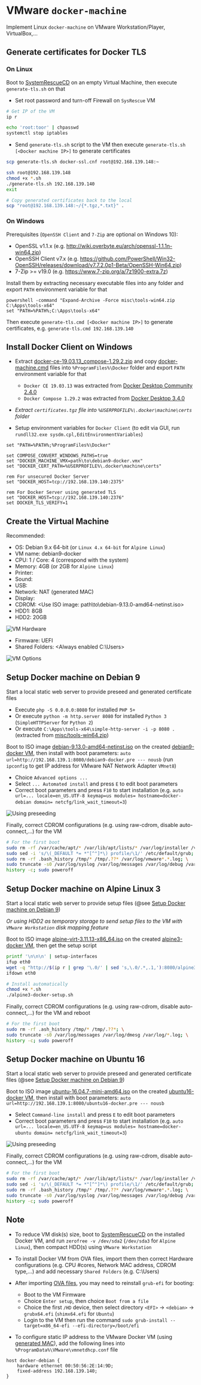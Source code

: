 # VMware `docker-machine`

Implement Linux `docker-machine` on VMware Workstation/Player, VirtualBox,...

## Generate certificates for Docker TLS

### On Linux

Boot to [SystemRescueCD](https://www.system-rescue.org/) on an empty Virtual Machine, then execute `generate-tls.sh` on that

- Set root password and turn-off Firewall on `SysRescue` VM

```bash
# Get IP of the VM
ip r

echo 'root:toor' | chpasswd
systemctl stop iptables
```

- Send `generate-tls.sh` script to the VM then execute `generate-tls.sh [<Docker machine IP>]` to generate certificates

```bash
scp generate-tls.sh docker-ssl.cnf root@192.168.139.148:~

ssh root@192.168.139.148
chmod +x *.sh
./generate-tls.sh 192.168.139.140
exit

# Copy generated certificates back to the local
scp "root@192.168.139.148:~/{*.tgz,*.txt}" .
```

### On Windows

Prerequisites (`OpenSSH Client` and `7-Zip` are optional on Windows 10):

- OpenSSL v1.1.x (e.g. http://wiki.overbyte.eu/arch/openssl-1.1.1n-win64.zip)
- OpenSSH Client v7.x (e.g. https://github.com/PowerShell/Win32-OpenSSH/releases/download/v7.7.2.0p1-Beta/OpenSSH-Win64.zip)
- 7-Zip >= v19.0 (e.g. https://www.7-zip.org/a/7z1900-extra.7z)

Install them by extracting necessary executable files into any folder and export `PATH` environment variable for that

```batch
powershell -command "Expand-Archive -Force misc\tools-win64.zip C:\Apps\tools-x64"
set "PATH=%PATH%;C:\Apps\tools-x64"
```

Then execute `generate-tls.cmd [<Docker machine IP>]` to generate certificates, e.g. `generate-tls.cmd 192.168.139.140`

## Install Docker Client on Windows

- Extract [docker-ce-19.03.13_compose-1.29.2.zip](../../releases/download/202207/docker-ce-19.03.13_compose-1.29.2.zip)
  and copy [docker-machine.cmd](./docker-machine.cmd) files into `%ProgramFiles%\Docker` folder
  and export `PATH` environment variable for that

  + `Docker CE 19.03.13` was extracted from [Docker Desktop Community 2.4.0](https://docs.docker.com/desktop/previous-versions/2.x-windows/)
  + `Docker Compose 1.29.2` was extracted from [Docker Desktop 3.4.0](https://docs.docker.com/desktop/previous-versions/3.x-windows/)

- *Extract `certificates.tgz` file into `%USERPROFILE%\.docker\machine\certs` folder*

- Setup environment variables for `Docker Client` (to edit via GUI, run `rundll32.exe sysdm.cpl,EditEnvironmentVariables`)

```batch
set "PATH=%PATH%;%ProgramFiles%\Docker"

set COMPOSE_CONVERT_WINDOWS_PATHS=true
set "DOCKER_MACHINE_VMX=path\to\debian9-docker.vmx"
set "DOCKER_CERT_PATH=%USERPROFILE%\.docker\machine\certs"

rem For unsecured Docker Server
set "DOCKER_HOST=tcp://192.168.139.140:2375"

rem For Docker Server using generated TLS
set "DOCKER_HOST=tcp://192.168.139.140:2376"
set DOCKER_TLS_VERIFY=1
```

## Create the Virtual Machine

Recommended:

- OS: Debian 9.x 64-bit (or `Linux 4.x 64-bit` for `Alpine Linux`)
- VM name: debian9-docker
- CPU: 1 / Core: 4 (correspond with the system)
- Memory: 4GB (or 2GB for `Alpine Linux`)
- Printer: <None>
- Sound: <None>
- USB: <None>
- Network: NAT (generated MAC)
- Display: <Auto>
- CDROM: <Use ISO image: path\to\debian-9.13.0-amd64-netinst.iso>
- HDD1: 8GB
- HDD2: 20GB

![VM Hardware](./misc/vm-settings.png)

- Firmware: UEFI
- Shared Folders: <Always enabled C:\Users>

![VM Options](./misc/vm-options.png)

## Setup Docker machine on Debian 9

Start a local static web server to provide preseed and generated certificate files

- Execute `php -S 0.0.0.0:8080` for installed `PHP 5+`
- Or execute `python -m http.server 8080` for installed `Python 3` (`SimpleHTTPServer` for `Python 2`)
- Or execute `C:\Apps\tools-x64\simple-http-server -i -p 8080 .` (extracted from [misc/tools-win64.zip](./misc/tools-win64.zip))

Boot to ISO image [debian-9.13.0-amd64-netinst.iso](https://cdimage.debian.org/cdimage/archive/9.13.0/amd64/iso-cd/)
on the created [debian9-docker VM](#create-the-virtual-machine),
then install with boot parameters: `auto url=http://192.168.139.1:8080/debian9-docker.pre --- nousb`
(run `ipconfig` to get IP address for VMware NAT Network Adapter `VMnet8`)

- Choice `Advanced options ...`
- Select `... Automated install` and press `E` to edit boot parameters
- Correct boot parameters and press `F10` to start installation
  (e.g. `auto url=... locale=en_US.UTF-8 keymap=us modules= hostname=docker-debian domain= netcfg/link_wait_timeout=3`)

![Using preseeding](./misc/debian-preseed.png)

Finally, correct CDROM configurations (e.g. using raw-cdrom, disable auto-connect,...) for the VM

```bash
# For the first boot
sudo rm -rf /var/cache/apt/* /var/lib/apt/lists/* /var/log/installer /var/log/apt/term* /tmp/* /tmp/.??*; \
sudo sed -i 's/\(_DEFAULT *= *"[^"]*\) profile/\1/' /etc/default/grub; sudo update-grub2; \
sudo rm -rf .bash_history /tmp/* /tmp/.??* /var/log/vmware*.*.log; \
sudo truncate -s0 /var/log/syslog /var/log/messages /var/log/debug /var/log/kern.log /var/log/daemon.log /var/log/vmware*.log; \
history -c; sudo poweroff
```

## Setup Docker machine on Alpine Linux 3

Start a local static web server to provide setup files (@see [Setup Docker machine on Debian 9](#setup-docker-machine-on-debian-9))

*Or using HDD2 as temporary storage to send setup files to the VM with `VMware Workstation` disk mapping feature*

Boot to ISO image [alpine-virt-3.11.13-x86_64.iso](https://dl-cdn.alpinelinux.org/alpine/v3.11/releases/x86_64/)
on the created [alpine3-docker VM](#create-the-virtual-machine), then get the setup script

```bash
printf '\n\n\n' | setup-interfaces
ifup eth0
wget -q "http://$(ip r | grep '\.0/' | sed 's,\.0/.*,.1,'):8080/alpine3-docker-setup.sh"
ifdown eth0

# Install automatically
chmod +x *.sh
./alpine3-docker-setup.sh
```

Finally, correct CDROM configurations (e.g. using raw-cdrom, disable auto-connect,...) for the VM and reboot

```bash
# For the first boot
sudo rm -rf .ash_history /tmp/* /tmp/.??*; \
sudo truncate -s0 /var/log/messages /var/log/dmesg /var/log/*.log; \
history -c; sudo poweroff
```

## Setup Docker machine on Ubuntu 16

Start a local static web server to provide preseed and generated certificate files
(@see [Setup Docker machine on Debian 9](#setup-docker-machine-on-debian-9))

Boot to ISO image [ubuntu-16.04.7-mini-amd64.iso](http://cdimages.ubuntu.com/netboot/)
on the created [ubuntu16-docker VM](#create-the-virtual-machine),
then install with boot parameters: `auto url=http://192.168.139.1:8080/ubuntu16-docker.pre --- nousb`

- Select `Command-line install` and press `E` to edit boot parameters
- Correct boot parameters and press `F10` to start installation
  (e.g. `auto url=... locale=en_US.UTF-8 keymap=us modules= hostname=docker-ubuntu domain= netcfg/link_wait_timeout=3`)

![Using preseeding](./misc/ubuntu-preseed.png)

Finally, correct CDROM configurations (e.g. using raw-cdrom, disable auto-connect,...) for the VM

```bash
# For the first boot
sudo rm -rf /var/cache/apt/* /var/lib/apt/lists/* /var/log/installer /var/log/apt/term* /tmp/* /tmp/.??* ~/.cache; \
sudo sed -i 's/\(_DEFAULT *= *"[^"]*\) profile/\1/' /etc/default/grub; sudo update-grub2; \
sudo rm -rf .bash_history /tmp/* /tmp/.??* /var/log/vmware*.*.log; \
sudo truncate -s0 /var/log/syslog /var/log/messages /var/log/debug /var/log/kern.log /var/log/daemon.log /var/log/vmware*.log; \
history -c; sudo poweroff
```

## Note

- To reduce VM disk(s) size, boot to [SystemRescueCD](https://www.system-rescue.org/) on the installed Docker VM,
  and run `zerofree -v /dev/sda2` (`/dev/sda3` for `Alpine Linux`), then compact HDD(s) using `VMware Workstation`

- To install Docker VM from OVA files, import them then correct Hardware configurations
  (e.g. CPU #cores, Network MAC address, CDROM type,...) and add necessary `Shared Folders` (e.g. C:\Users)

- After importing [OVA files](../../releases/download/202207/debian9-docker.ova),
  you may need to reinstall `grub-efi` for booting:

  + Boot to the VM Firmware
  + Choice `Enter setup`, then choice `Boot from a file`
  + Choice the first `/HD` device, then select directory `<EFI>` -> `<debian>` -> `grubx64.efi` (`shimx64.efi` for `Ubuntu`)
  + Login to the VM then run the command `sudo grub-install --target=x86_64-efi --efi-directory=/boot/efi`

- To configure static IP address to the VMware Docker VM (using [generated MAC](#create-the-virtual-machine)),
  add the following lines into `%ProgramData%\VMware\vmnetdhcp.conf` file

```
host docker-debian {
    hardware ethernet 00:50:56:2E:14:9D;
    fixed-address 192.168.139.140;
}
```
